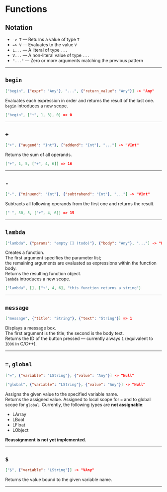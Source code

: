 # Functions

## Notation

- `-> T` — Returns a value of type `T`  
- `=> V` — Evaluates to the value `V`  
- `L...` — A literal of type `...`  
- `V...` — A non-literal value of type `...`  
- `"..."` — Zero or more arguments matching the previous pattern  

---

## `begin`

```json
["begin", {"expr": "Any"}, "...", {"return_value": "Any"}] -> "Any"
```

Evaluates each expression in order and returns the result of the last one.  
`begin` introduces a new scope.

```json
["begin", ["+", 1, 3], 0] => 0
```

---

## `+`

```json
["+", {"augend": "Int"}, {"addend": "Int"}, "..."] -> "VInt"
```

Returns the sum of all operands.

```json
["+", 1, 5, ["+", 4, 6]] => 16
```

---

## `-`

```json
["-", {"minuend": "Int"}, {"subtrahend": "Int"}, "..."] -> "VInt"
```

Subtracts all following operands from the first one and returns the result.

```json
["-", 30, 5, ["+", 4, 6]] => 15
```

---

## `lambda`

```json
["lambda", {"params": "empty [] (todo)"}, {"body": "Any"}, "..."] -> "Function"
```

Creates a function.  
The first argument specifies the parameter list;  
the remaining arguments are evaluated as expressions within the function body.  
Returns the resulting function object.  
`lambda` introduces a new scope.

```json
["lambda", [], ["+", 4, 6], "this function returns a string"]
```

---

## `message`

```json
["message", {"title": "String"}, {"text": "String"}] => 1
```

Displays a message box.  
The first argument is the title; the second is the body text.  
Returns the ID of the button pressed — currently always `1` (equivalent to `IDOK` in C/C++).

---

## `=`, `global`

```json
["=", {"variable": "LString"}, {"value": "Any"}] -> "Null"
```

```json
["global", {"variable": "LString"}, {"value": "Any"}] -> "Null"
```

Assigns the given value to the specified variable name.  
Returns the assigned value.
Assigned to local scope for `=` and to global scope for `global`.
Currently, the following types are **not assignable**:

- LArray  
- LBool  
- LFloat  
- LObject  

**Reassignment is not yet implemented.**

---

## `$`

```json
["$", {"variable": "LString"}] -> "VAny"
```

Returns the value bound to the given variable name.

---
